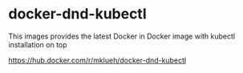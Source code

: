 # docker-dnd-kubectl

This images provides the latest Docker in Docker image with kubectl installation on top


https://hub.docker.com/r/mklueh/docker-dnd-kubectl
